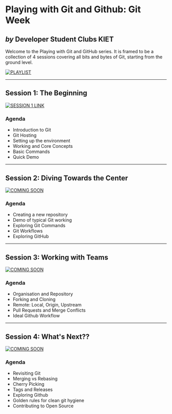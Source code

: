 # Playing with Git and Github: Git Week

## _by_ Developer Student Clubs KIET

Welcome to the Playing with Git and GitHub series. It is framed to be a collection of 4 sessions covering all bits and bytes of Git, starting from the ground level.

[![PLAYLIST](https://img.shields.io/badge/Playlist%20of%20sessions-COMING%20SOON-green?style=for-the-badge&logo=appveyor)](#playing-with-git-and-github-git-week)

---

## Session 1: The Beginning

[![SESSION 1 LINK](https://img.shields.io/badge/Session%20Link-visit-green?style=for-the-badge&logo=appveyor)](https://go.dsckiet.com/git101)

### Agenda

- Introduction to Git
- Git Hosting
- Setting up the environment
- Working and Core Concepts
- Basic Commands
- Quick Demo

---

## Session 2: Diving Towards the Center

[![COMING SOON](https://img.shields.io/badge/Coming%20Soon-orange?style=for-the-badge)](#playing-with-git-and-github-git-week)

### Agenda

- Creating a new repository
- Demo of typical Git working
- Exploring Git Commands
- Git Workflows
- Exploring GitHub

---

## Session 3: Working with Teams

[![COMING SOON](https://img.shields.io/badge/Coming%20Soon-orange?style=for-the-badge)](#playing-with-git-and-github-git-week)

### Agenda

- Organisation and Repository
- Forking and Cloning
- Remote: Local, Origin, Upstream
- Pull Requests and Merge Conflicts
- Ideal Github Workflow

---

## Session 4: What's Next??

[![COMING SOON](https://img.shields.io/badge/Coming%20Soon-orange?style=for-the-badge)](#playing-with-git-and-github-git-week)

### Agenda

- Revisiting Git
- Merging vs Rebasing
- Cherry Picking
- Tags and Releases
- Exploring Github
- Golden rules for clean git hygiene
- Contributing to Open Source
